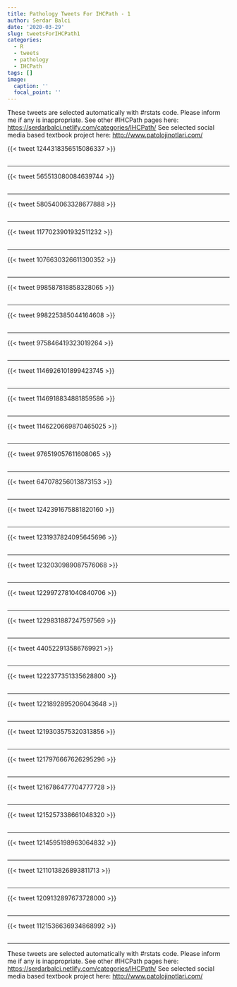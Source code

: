 ```yaml
---
title: Pathology Tweets For IHCPath - 1
author: Serdar Balci
date: '2020-03-29'
slug: tweetsForIHCPath1
categories:
  - R
  - tweets
  - pathology
  - IHCPath
tags: []
image:
  caption: ''
  focal_point: ''
---
```



These tweets are selected automatically with #rstats code. Please inform me if any is inappropriate.
See other #IHCPath pages here: https://serdarbalci.netlify.com/categories/IHCPath/ 
See selected social media based textbook project here: http://www.patolojinotlari.com/

{{< tweet 1244318356515086337 >}}
<br>
<br>
<hr>
{{< tweet 565513080084639744 >}}
<br>
<br>
<hr>
{{< tweet 580540063328677888 >}}
<br>
<br>
<hr>
{{< tweet 1177023901932511232 >}}
<br>
<br>
<hr>
{{< tweet 1076630326611300352 >}}
<br>
<br>
<hr>
{{< tweet 998587818858328065 >}}
<br>
<br>
<hr>
{{< tweet 998225385044164608 >}}
<br>
<br>
<hr>
{{< tweet 975846419323019264 >}}
<br>
<br>
<hr>
{{< tweet 1146926101899423745 >}}
<br>
<br>
<hr>
{{< tweet 1146918834881859586 >}}
<br>
<br>
<hr>
{{< tweet 1146220669870465025 >}}
<br>
<br>
<hr>
{{< tweet 976519057611608065 >}}
<br>
<br>
<hr>
{{< tweet 647078256013873153 >}}
<br>
<br>
<hr>
{{< tweet 1242391675881820160 >}}
<br>
<br>
<hr>
{{< tweet 1231937824095645696 >}}
<br>
<br>
<hr>
{{< tweet 1232030989087576068 >}}
<br>
<br>
<hr>
{{< tweet 1229972781040840706 >}}
<br>
<br>
<hr>
{{< tweet 1229831887247597569 >}}
<br>
<br>
<hr>
{{< tweet 440522913586769921 >}}
<br>
<br>
<hr>
{{< tweet 1222377351335628800 >}}
<br>
<br>
<hr>
{{< tweet 1221892895206043648 >}}
<br>
<br>
<hr>
{{< tweet 1219303575320313856 >}}
<br>
<br>
<hr>
{{< tweet 1217976667626295296 >}}
<br>
<br>
<hr>
{{< tweet 1216786477704777728 >}}
<br>
<br>
<hr>
{{< tweet 1215257338661048320 >}}
<br>
<br>
<hr>
{{< tweet 1214595198963064832 >}}
<br>
<br>
<hr>
{{< tweet 1211013826893811713 >}}
<br>
<br>
<hr>
{{< tweet 1209132897673728000 >}}
<br>
<br>
<hr>
{{< tweet 1121536636934868992 >}}
<br>
<br>
<hr>


These tweets are selected automatically with #rstats code. Please inform me if any is inappropriate.
See other #IHCPath pages here: https://serdarbalci.netlify.com/categories/IHCPath/ 
See selected social media based textbook project here: http://www.patolojinotlari.com/
